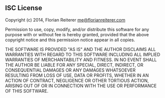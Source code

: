 <h2 id="isc-license">ISC License</h2>

<p>Copyright (c) 2014, Florian Reiterer <a href="&#109;&#x61;&#105;&#108;&#x74;&#111;&#x3a;m&#101;&#x40;&#102;&#x6c;&#x6f;&#114;&#x69;a&#110;&#x72;&#101;&#x69;&#x74;&#101;&#x72;&#101;&#114;&#x2e;&#99;&#x6f;m">m&#101;&#x40;&#102;&#x6c;&#x6f;&#114;&#x69;a&#110;&#x72;&#101;&#x69;&#x74;&#101;&#x72;&#101;&#114;&#x2e;&#99;&#x6f;m</a></p>

<p>Permission to use, copy, modify, and/or distribute this software for any
purpose with or without fee is hereby granted, provided that the above
copyright notice and this permission notice appear in all copies.</p>

<p>THE SOFTWARE IS PROVIDED "AS IS" AND THE AUTHOR DISCLAIMS ALL WARRANTIES
WITH REGARD TO THIS SOFTWARE INCLUDING ALL IMPLIED WARRANTIES OF
MERCHANTABILITY AND FITNESS. IN NO EVENT SHALL THE AUTHOR BE LIABLE FOR
ANY SPECIAL, DIRECT, INDIRECT, OR CONSEQUENTIAL DAMAGES OR ANY DAMAGES
WHATSOEVER RESULTING FROM LOSS OF USE, DATA OR PROFITS, WHETHER IN AN
ACTION OF CONTRACT, NEGLIGENCE OR OTHER TORTIOUS ACTION, ARISING OUT OF
OR IN CONNECTION WITH THE USE OR PERFORMANCE OF THIS SOFTWARE.</p>
